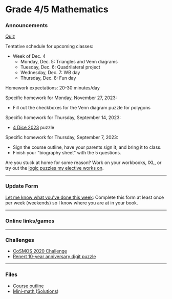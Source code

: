 # Grade 4/5 Mathematics

### Announcements

<a href="https://forms.gle/Lz3TiUXiM7ZxyTj98">Quiz</a>

<!--
<a href="http://vchan2.github.io/Challenges/Creative_Challenge.pdf">Creative Challenge</a> - due Wednesday, June 7
-->

Tentative schedule for upcoming classes:

<!--
  * Week of Sep. 4
    * Tuesday, Sep. 5: 
    * Wednesday, Sep. 6: First day activities
    * Thursday, Sep. 7: Assessments
    * Friday, Sep. 8: Assessments
  * Week of Sep. 11
    * Monday, Sep. 11: SUB - Ms. Doina
    * Tuesday, Sep. 12: SUB - Ms. Doina
    * Wednesday, Sep. 13: Workbook Wednesday
    * Thursday, Sep. 14: Fun day
  * Week of Sep. 18
    * Monday, Sep. 18: Fractions and order of operations
    * Tuesday, Sep. 19: Fractions and order of operations
    * Wednesday, Sep. 20: Workbook Wednesday
    * Thursday, Sep. 21: Fun day
  * Week of Sep. 25
    * Monday, Sep. 25: Mini-math
    * Tuesday, Sep. 26: Fractions and order of operations
    * Wednesday, Sep. 27: Workbook Wednesday
    * Thursday, Sep. 28: Fun day
  * Week of Oct. 2
    * Monday, Oct. 2: Order of operations with integers and fractions
    * Tuesday, Oct. 3: Order of operations with integers and fractions
    * Wednesday, Oct. 4: Workbook Wednesday
    * Thursday, Oct. 5: Fun day (approximations) 
  * Week of Oct. 9
    * Monday, Oct. 9: Thanksgiving (no class)
    * Tuesday, Oct. 10: Quadrilaterals
    * Wednesday, Oct. 11: Workbook Wednesday
    * Thursday, Oct. 12: Fun day
  * Week of Oct. 16
    * Monday, Oct. 16: Quadrilaterals
    * Tuesday, Oct. 17: Venn diagrams
    * Wednesday, Oct. 18: Workbook Wednesday
    * Thursday, Oct. 19: Fun day
  * Week of Oct. 23
    * Monday, Oct. 23: Venn diagrams
    * Tuesday, Oct. 24: Venn diagrams
    * Wednesday, Oct. 25: Workbook Wednesday
    * Thursday, Oct. 26: Fun day    
  * Week of Oct. 30
    * Monday, Oct. 30: Haunted logic puzzle
    * Tuesday, Nov. 31: Halloween (no class)
    * Wednesday, Nov. 1: pre-break activities
    * Thursday, Nov. 2: PTC (no class)
  * Week of Nov. 13
    * Monday, Nov. 13: Review A
    * Tuesday, Nov. 14: BCC practice
    * Wednesday, Nov. 15: BCC
    * Thursday, Nov. 16: WB day/Fun day
  * Week of Nov. 20
    * Monday, Nov. 21: Review B
    * Tuesday, Nov. 22: Venn diagram for polygons
    * Wednesday, Nov. 15: WB day
    * Thursday, Nov. 16: Fun day
  * Week of Nov. 27
    * Monday, Nov. 27: Venn diagram for polygons
    * Tuesday, Nov. 28: Triangles and Venn diagrams
    * Wednesday, Nov. 29: WB day
    * Thursday, Nov. 30: Fun day
-->

  * Week of Dec. 4
    * Monday, Dec. 5: Triangles and Venn diagrams
    * Tuesday, Dec. 6: Quadrilateral project
    * Wednesday, Dec. 7: WB day
    * Thursday, Dec. 8: Fun day


Homework expectations: 20-30 minutes/day

Specific homework for Monday, November 27, 2023:
  * Fill out the checkboxes for the Venn diagram puzzle for polygons

Specific homework for Thursday, September 14, 2023:
  * <a href="https://vchan2.github.io/Challenges/digit_puzzle/2023_4-dice.pdf">4 Dice 2023</a> puzzle

Specific homework for Thursday, September 7, 2023:
  * Sign the course outline, have your parents sign it, and bring it to class.
  * Finish your "biography sheet" with the 5 questions.


Are you stuck at home for some reason? Work on your workbooks, IXL, or try out the <a href="https://vchan2.github.io/2020logicpuzzles.html">logic puzzles my elective works on</a>.


<!--
Specific homework for Thursday, September 3, 2020:
  * Join the Schoology course.
  * Fill out the <a href="https://forms.gle/7Cr4h1FoWTxSz2TD8">update form</a>.
  * Sign the course outline, have your parents sign it, and bring it to class.
  * Finish your "biography sheet" with the 4 questions.
  * Have an answer to the question: "What is the purpose of learning math?"
-->

---

### Update Form

<a href="https://forms.gle/5Y2PviTBccUogjtv6"> Let me know what you've done this week</a>: Complete this form at least once per week (weekends) so I know where you are at in your book. 


<!--
You can see below if your entry has been recorded (it can take several minutes for the spreadsheet to update). Only record new information since your last update.
<p align="center">
<iframe src="https://docs.google.com/spreadsheets/d/e/2PACX-1vRKyjFED2oGNFD4i9CIM8U-lV3gmKU87IDq_tS0SBiLS3ySz7vH8cmXuCaIQPwvNMvZe8LxS6t5Hm9z/pubhtml?gid=37727654&amp;single=true&amp;widget=true&amp;headers=false" width="60%" height = "400"></iframe>
</p>
-->

---

### Online links/games

<!--
* <a href="https://hex.frvr.com/">Hexagon line puzzle</a>
-->

<!--
* <a href="https://krazydad.com/play/starbattle/">krazydad Star Battle interactive</a>
* <a href="https://www.mathplayground.com/candy_challenge_game.html">Candy challenge</a>
* <a href="https://www.puzzle-tents.com/">Tents</a>
-->

<!--
* <a href="https://snap.berkeley.edu/snap/snap.html#present:Username=psafa&ProjectName=Numbers%20Game"> Measurement/estimation game </a>
* <a href="https://www.mathplayground.com/"> Math Playground </a> (In particular, <a href="https://www.mathplayground.com/index_prealgebra.html"> prealgebra games</a>)
* <a href="https://www.mathplayground.com/ASB_Index.html"> Math playground multiplayer games </a> - Compete against other players in a variety of games.
* <a href="https://www.playok.com/en/hex/#100"> Hex online </a> - Play against other people
* <a href="https://solveme.edc.org/mobiles/"> Mobile balance puzzles </a>
   * <a href="https://solveme.edc.org/mobiles/?mobiles=200662"> Dr. Vince's puzzle #1 </a> (Moderate)
   * <a href="https://solveme.edc.org/mobiles/?mobiles=201443"> Dr. Vince's puzzle #2 </a> (Hard)
   * <a href="https://solveme.edc.org/mobiles/?mobiles=201442"> Dr. Vince's puzzle #3 </a> (Ultra hard)
* <a href="http://www.euclidthegame.com/Tutorial/"> Euclid the game </a>
* <a href="https://www.geogebra.org/classic?lang=en"> Geogebra (classic) </a>
-->

---

### Challenges

* <a href="https://renertmath.github.io/RenertMath-CelebrateMath/">CoSMOS 2020 Challenge</a> 
* <a href="https://vchan2.github.io/Challenges/10_2022_2023_digit_puzzle.pdf">Renert 10-year anniversary digit puzzle</a>

<!--
* <a href="https://vchan2.github.io/Challenges/binary_prime_catacomb.pdf">Binary prime catacomb</a>
* <a href="https://vchan2.github.io/Challenges/2022_Hexadecimal_challenge.pdf">Hexadecimal challenge</a>
* <a href="https://renertmath.github.io/Challenges/12Days2022.html">12 Days of ChrisMATH</a>
* <a href="https://vchan2.github.io/Challenges/digit_puzzle_2023.pdf">2023 digit puzzle</a>: There will be up to 3 types of prizes:
   * Best score(s) in class
   * Exceptionally creative solution (rarely given out)
   * If your score beats my score for any digit
* <a href="https://vchan2.github.io/Challenges/digit_puzzle_2023_4dice.pdf">2023 4-dice puzzle</a>
* <a href="https://vchan2.github.io/pi/pi_2023.pdf">2023 &pi; Day puzzle</a>
-->

<!--
* <a href="https://vchan2.github.io/Challenges/Rainbow_Stones.pdf"> Rainbow stones </a>
* <a href="https://vchan2.github.io/Challenges/Boomerang_fractions.pdf"> Boomerang fractions </a>
* <a href="https://vchan2.github.io/Challenges/Fruit_puzzle.pdf"> Fruit algebra puzzle - over 95% of people cannot solve this! </a>
* <a href="https://vchan2.github.io/Challenges/2020-21Winter_Break.pdf"> Winter Break math challenges </a> (<a href="https://vchan2.github.io/Challenges/2020-21Winter_Break_winners.pdf">Results</a>)
* <a href="https://vchan2.github.io/Challenges/Cupid's_quiver.pdf"> Cupid's quiver </a>
* <a href="https://vchan2.github.io/Challenges/pi_digit_puzzle2021basic.pdf"> &pi; day 2021 challenge (basic version) </a>
* <a href="https://vchan2.github.io/Challenges/pi_digit_puzzle2021.pdf"> &pi; day 2021 challenge (advanced version) </a>
* <a href="https://vchan2.github.io/Challenges/2021-04-01_digit_puzzle.pdf"> 2021-04-01 challenge </a>
-->

---

### Files

* <a href="https://vchan2.github.io/2023gr45/Math_Gr4-5_Course_Outline_2023-2024.pdf"> Course outline </a>
* <a href="https://vchan2.github.io/2023gr45/Mini-math_Gr4:5.pdf"> Mini-math </a> (<a href="https://vchan2.github.io/2023gr45/Mini-math_Gr4:5_sol.pdf">Solutions</a>)

